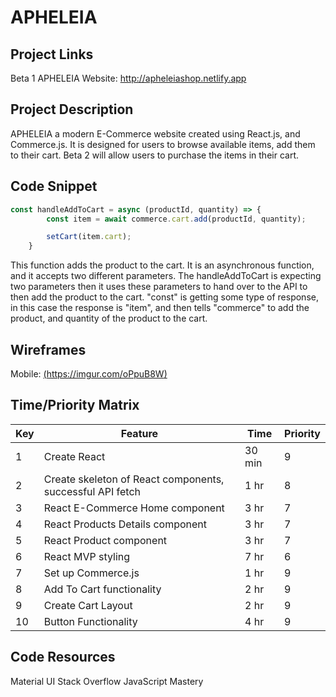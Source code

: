 # APHELEIA

## Project Links

Beta 1 APHELEIA Website: http://apheleiashop.netlify.app

## Project Description

APHELEIA a modern E-Commerce website created using React.js, and Commerce.js. It is designed for users to browse available items, add them to their cart. Beta 2 will allow users to purchase the items in their cart.

## Code Snippet

```js
const handleAddToCart = async (productId, quantity) => {
        const item = await commerce.cart.add(productId, quantity);

        setCart(item.cart);
    }
```

This function adds the product to the cart. It is an asynchronous function, and it accepts two different parameters. The handleAddToCart is expecting two parameters then it uses these parameters to hand over to the API to then add the product to the cart. "const" is getting some type of response, in this case the response is "item", and then tells "commerce" to add the product, and quantity of the product to the cart.

## Wireframes

Mobile: [(https://imgur.com/oPpuB8W)](https://imgur.com/oPpuB8W)


## Time/Priority Matrix 

|  Key | Feature | Time | Priority
|---|---|---|---|
| 1 | Create React | 30 min | 9
| 2 | Create skeleton of React components, successful API fetch | 1 hr | 8
| 3 | React E-Commerce Home component  | 3 hr | 7
| 4 | React Products Details component | 3 hr | 7
| 5 | React Product component | 3 hr | 7
| 6 | React MVP styling | 7 hr | 6
| 7 | Set up Commerce.js | 1 hr | 9
| 8 | Add To Cart functionality | 2 hr | 9
| 9 | Create Cart Layout | 2 hr | 9
| 10 | Button Functionality | 4 hr | 9

## Code Resources
Material UI
Stack Overflow
JavaScript Mastery



